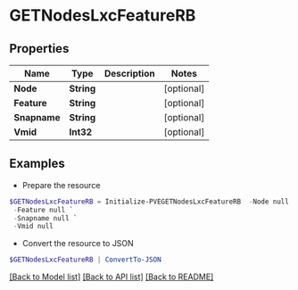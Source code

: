 # GETNodesLxcFeatureRB
## Properties

Name | Type | Description | Notes
------------ | ------------- | ------------- | -------------
**Node** | **String** |  | [optional] 
**Feature** | **String** |  | [optional] 
**Snapname** | **String** |  | [optional] 
**Vmid** | **Int32** |  | [optional] 

## Examples

- Prepare the resource
```powershell
$GETNodesLxcFeatureRB = Initialize-PVEGETNodesLxcFeatureRB  -Node null `
 -Feature null `
 -Snapname null `
 -Vmid null
```

- Convert the resource to JSON
```powershell
$GETNodesLxcFeatureRB | ConvertTo-JSON
```

[[Back to Model list]](../README.md#documentation-for-models) [[Back to API list]](../README.md#documentation-for-api-endpoints) [[Back to README]](../README.md)

